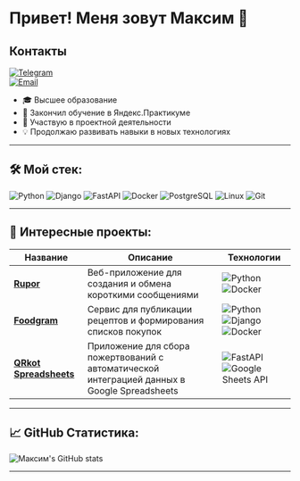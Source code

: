 # Привет! Меня зовут Максим 👋

## Контакты
[![Telegram](https://img.shields.io/badge/-Telegram-2CA5E0?style=flat&logo=telegram&logoColor=white)](https://t.me/maksimkol)  
[![Email](https://img.shields.io/badge/-Email-D14836?style=flat&logo=gmail&logoColor=white)](mailto:makskol43@gmail.com)

- 🎓 Высшее образование
- 🚀 Закончил обучение в Яндекс.Практикуме
- 📌 Участвую в проектной деятельности
- 💡 Продолжаю развивать навыки в новых технологиях

---

## 🛠 Мой стек:
![Python](https://img.shields.io/badge/python-%2314354C.svg?style=for-the-badge&logo=python&logoColor=white)
![Django](https://img.shields.io/badge/django-%23092E20.svg?style=for-the-badge&logo=django&logoColor=white)
![FastAPI](https://img.shields.io/badge/fastapi-%23009688.svg?style=for-the-badge&logo=fastapi&logoColor=white)
![Docker](https://img.shields.io/badge/docker-%232496ED.svg?style=for-the-badge&logo=docker&logoColor=white)
![PostgreSQL](https://img.shields.io/badge/postgresql-%23336791.svg?style=for-the-badge&logo=postgresql&logoColor=white)
![Linux](https://img.shields.io/badge/linux-%23FCC624.svg?style=for-the-badge&logo=linux&logoColor=black)
![Git](https://img.shields.io/badge/git-%23F05032.svg?style=for-the-badge&logo=git&logoColor=white)


---

## 🧩 Интересные проекты:
| Название                                                                                     | Описание                                                                                      | Технологии                                                                                      |
|---------------------------------------------------------------------------------------------|----------------------------------------------------------------------------------------------|------------------------------------------------------------------------------------------------|
| [**Rupor**](https://github.com/heydolono/rupor)                                              | Веб-приложение для создания и обмена короткими сообщениями                                              | ![Python](https://img.shields.io/badge/python-%2314354C.svg?style=for-the-badge&logo=python&logoColor=white) ![Docker](https://img.shields.io/badge/docker-%232496ED.svg?style=for-the-badge&logo=docker&logoColor=white) |
| [**Foodgram**](https://github.com/heydolono/foodgram)                                        | Сервис для публикации рецептов и формирования списков покупок                               | ![Python](https://img.shields.io/badge/python-%2314354C.svg?style=for-the-badge&logo=python&logoColor=white) ![Django](https://img.shields.io/badge/django-%23092E20.svg?style=for-the-badge&logo=django&logoColor=white) ![Docker](https://img.shields.io/badge/docker-%232496ED.svg?style=for-the-badge&logo=docker&logoColor=white) |
| [**QRkot Spreadsheets**](https://github.com/heydolono/QRkot_spreadsheets)                   | Приложение для сбора пожертвований с автоматической интеграцией данных в Google Spreadsheets | ![FastAPI](https://img.shields.io/badge/fastapi-%23009688.svg?style=for-the-badge&logo=fastapi&logoColor=white) ![Google Sheets API](https://img.shields.io/badge/google%20sheets-%234285F4.svg?style=for-the-badge&logo=googlesheets&logoColor=white) |


---

## 📈 GitHub Статистика:
![Максим's GitHub stats](https://github-readme-stats.vercel.app/api?username=heydolono&show_icons=true&theme=dark)

---
